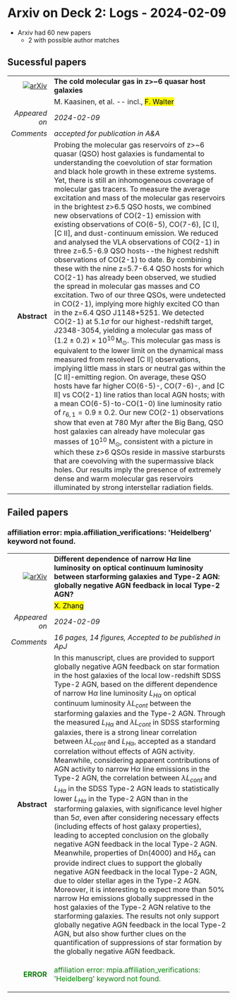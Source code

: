 # Arxiv on Deck 2: Logs - 2024-02-09

* Arxiv had 60 new papers
    * 2 with possible author matches

## Sucessful papers


|||
|---:|:---|
| [![arXiv](https://img.shields.io/badge/arXiv-arXiv:2402.05165-b31b1b.svg)](https://arxiv.org/abs/arXiv:2402.05165) | **The cold molecular gas in z>~6 quasar host galaxies**  |
|| M. Kaasinen, et al. -- incl., <mark>F. Walter</mark> |
|*Appeared on*| *2024-02-09*|
|*Comments*| *accepted for publication in A&A*|
|**Abstract**| Probing the molecular gas reservoirs of z>~6 quasar (QSO) host galaxies is fundamental to understanding the coevolution of star formation and black hole growth in these extreme systems. Yet, there is still an inhomogeneous coverage of molecular gas tracers. To measure the average excitation and mass of the molecular gas reservoirs in the brightest z>6.5 QSO hosts, we combined new observations of CO(2-1) emission with existing observations of CO(6-5), CO(7-6), [C I], [C II], and dust-continuum emission. We reduced and analysed the VLA observations of CO(2-1) in three z=6.5-6.9 QSO hosts--the highest redshift observations of CO(2-1) to date. By combining these with the nine z=5.7-6.4 QSO hosts for which CO(2-1) has already been observed, we studied the spread in molecular gas masses and CO excitation. Two of our three QSOs, were undetected in CO(2-1), implying more highly excited CO than in the z=6.4 QSO J1148+5251. We detected CO(2-1) at $5.1\sigma$ for our highest-redshift target, J2348-3054, yielding a molecular gas mass of $(1.2\pm0.2)\times 10^{10}\, \mathrm{M}_\odot$. This molecular gas mass is equivalent to the lower limit on the dynamical mass measured from resolved [C II] observations, implying little mass in stars or neutral gas within the [C II]-emitting region. On average, these QSO hosts have far higher CO(6-5)-, CO(7-6)-, and [C II] vs CO(2-1) line ratios than local AGN hosts; with a mean CO(6-5)-to-CO(1-0) line luminosity ratio of $r_{6,1}=0.9\pm0.2$. Our new CO(2-1) observations show that even at 780 Myr after the Big Bang, QSO host galaxies can already have molecular gas masses of $10^{10}$ M$_\odot$, consistent with a picture in which these z>6 QSOs reside in massive starbursts that are coevolving with the supermassive black holes. Our results imply the presence of extremely dense and warm molecular gas reservoirs illuminated by strong interstellar radiation fields. |

## Failed papers

### affiliation error: mpia.affiliation_verifications: 'Heidelberg' keyword not found. 


|||
|---:|:---|
| [![arXiv](https://img.shields.io/badge/arXiv-arXiv:2402.05365-b31b1b.svg)](https://arxiv.org/abs/arXiv:2402.05365) | **Different dependence of narrow H$α$ line luminosity on optical  continuum luminosity between starforming galaxies and Type-2 AGN: globally  negative AGN feedback in local Type-2 AGN?**  |
|| <mark>X. Zhang</mark> |
|*Appeared on*| *2024-02-09*|
|*Comments*| *16 pages, 14 figures, Accepted to be published in ApJ*|
|**Abstract**| In this manuscript, clues are provided to support globally negative AGN feedback on star formation in the host galaxies of the local low-redshift SDSS Type-2 AGN, based on the different dependence of narrow H$\alpha$ line luminosity $L_{H\alpha}$ on optical continuum luminosity $\lambda L_{cont}$ between the starforming galaxies and the Type-2 AGN. Through the measured $L_{H\alpha}$ and $\lambda L_{cont}$ in SDSS starforming galaxies, there is a strong linear correlation between $\lambda L_{cont}$ and $L_{H\alpha}$, accepted as a standard correlation without effects of AGN activity. Meanwhile, considering apparent contributions of AGN activity to narrow H$\alpha$ line emissions in the Type-2 AGN, the correlation between $\lambda L_{cont}$ and $L_{H\alpha}$ in the SDSS Type-2 AGN leads to statistically lower $L_{H\alpha}$ in the Type-2 AGN than in the starforming galaxies, with significance level higher than 5$\sigma$, even after considering necessary effects (including effects of host galaxy properties), leading to accepted conclusion on the globally negative AGN feedback in the local Type-2 AGN. Meanwhile, properties of Dn(4000) and H$\delta_A$ can provide indirect clues to support the globally negative AGN feedback in the local Type-2 AGN, due to older stellar ages in the Type-2 AGN. Moreover, it is interesting to expect more than 50\% narrow H$\alpha$ emissions globally suppressed in the host galaxies of the Type-2 AGN relative to the starforming galaxies. The results not only support globally negative AGN feedback in the local Type-2 AGN, but also show further clues on the quantification of suppressions of star formation by the globally negative AGN feedback. |
|<p style="color:green"> **ERROR** </p>| <p style="color:green">affiliation error: mpia.affiliation_verifications: 'Heidelberg' keyword not found.</p> |

